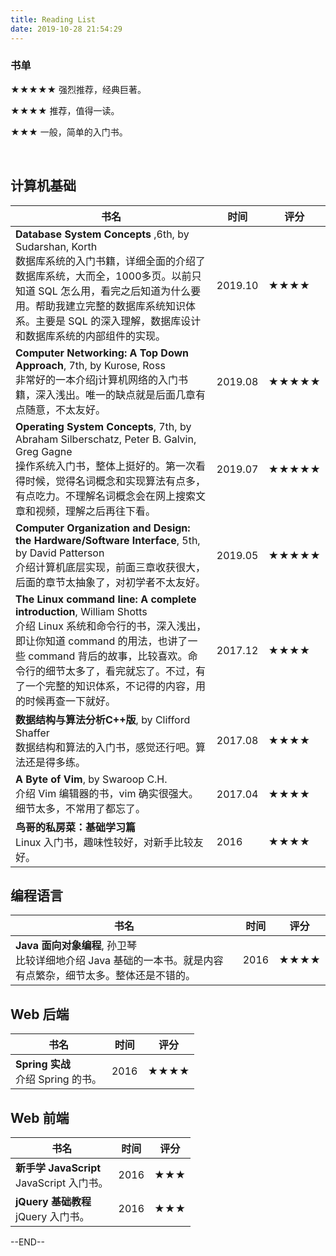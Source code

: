 ```yaml
---
title: Reading List
date: 2019-10-28 21:54:29
---
```


### 书单



★★★★★	强烈推荐，经典巨著。

★★★★       推荐，值得一读。

★★★          一般，简单的入门书。

<br/>

## 计算机基础

| 书名                                                         | 时间    | 评分  |
| ------------------------------------------------------------ | ------- | ----- |
| **Database System Concepts** ,6th, by Sudarshan, Korth<br /> <div color="red">数据库系统的入门书籍，详细全面的介绍了数据库系统，大而全，1000多页。以前只知道 SQL 怎么用，看完之后知道为什么要用。帮助我建立完整的数据库系统知识体系。主要是 SQL 的深入理解，数据库设计和数据库系统的内部组件的实现。</div> | 2019.10 | ★★★★  |
| **Computer Networking: A Top Down Approach**, 7th, by Kurose, Ross<br />非常好的一本介绍j计算机网络的入门书籍，深入浅出。唯一的缺点就是后面几章有点随意，不太友好。 | 2019.08 | ★★★★★ |
| **Operating System Concepts**, 7th, by Abraham Silberschatz, Peter B. Galvin, Greg Gagne<br />操作系统入门书，整体上挺好的。第一次看得时候，觉得名词概念和实现算法有点多，有点吃力。不理解名词概念会在网上搜索文章和视频，理解之后再往下看。 | 2019.07 | ★★★★★ |
| **Computer Organization and Design: the Hardware/Software Interface**, 5th, by David Patterson<br />介绍计算机底层实现，前面三章收获很大，后面的章节太抽象了，对初学者不太友好。 | 2019.05 | ★★★★★ |
| **The Linux command line: A complete introduction**, William Shotts<br />介绍 Linux 系统和命令行的书，深入浅出，即让你知道 command 的用法，也讲了一些 command 背后的故事，比较喜欢。命令行的细节太多了，看完就忘了。不过，有了一个完整的知识体系，不记得的内容，用的时候再查一下就好。 | 2017.12 | ★★★★  |
| **数据结构与算法分析C++版**, by Clifford Shaffer<br />数据结构和算法的入门书，感觉还行吧。算法还是得多练。 | 2017.08 | ★★★★  |
| **A Byte of Vim**, by Swaroop C.H.<br />介绍 Vim 编辑器的书，vim 确实很强大。细节太多，不常用了都忘了。 | 2017.04 | ★★★★  |
| **鸟哥的私房菜：基础学习篇**<br />Linux 入门书，趣味性较好，对新手比较友好。 | 2016    | ★★★★  |

## 编程语言

| 书名                                                         | 时间 | 评分 |
| ------------------------------------------------------------ | ---- | ---- |
| **Java 面向对象编程**, 孙卫琴<br />比较详细地介绍 Java 基础的一本书。就是内容有点繁杂，细节太多。整体还是不错的。 | 2016 | ★★★★ |



## Web 后端

| 书名                                    | 时间 | 评分 |
| --------------------------------------- | ---- | ---- |
| **Spring 实战**<br />介绍 Spring 的书。 | 2016 | ★★★★ |

## Web 前端

| 书名                                           | 时间 | 评分 |
| ---------------------------------------------- | ---- | ---- |
| **新手学 JavaScript**<br />JavaScript 入门书。 | 2016 | ★★★  |
| **jQuery 基础教程**<br />jQuery 入门书。       | 2016 | ★★★  |



--END--








